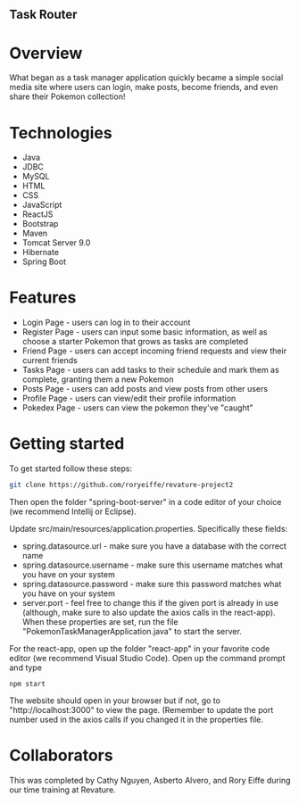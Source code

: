 ## Task Router

# Overview
What began as a task manager application quickly became a simple social media site where users can login, make posts, become friends, and even share their Pokemon collection!

# Technologies
* Java
* JDBC
* MySQL
* HTML
* CSS
* JavaScript
* ReactJS
* Bootstrap
* Maven
* Tomcat Server 9.0
* Hibernate
* Spring Boot

# Features
* Login Page - users can log in to their account
* Register Page - users can input some basic information, as well as choose a starter Pokemon that grows as tasks are completed
* Friend Page - users can accept incoming friend requests and view their current friends
* Tasks Page - users can add tasks to their schedule and mark them as complete, granting them a new Pokemon
* Posts Page - users can add posts and view posts from other users
* Profile Page - users can view/edit their profile information
* Pokedex Page - users can view the pokemon they've "caught"

# Getting started
To get started follow these steps:
```sh
git clone https://github.com/roryeiffe/revature-project2
```

Then open the folder "spring-boot-server" in a code editor of your choice (we recommend Intellij or Eclipse). 

Update src/main/resources/application.properties. 
Specifically these fields:
* spring.datasource.url - make sure you have a database with the correct name
* spring.datasource.username - make sure this username matches what you have on your system
* spring.datasource.password - make sure this password matches what you have on your system
* server.port - feel free to change this if the given port is already in use (although, make sure to also update the axios calls in the react-app). 
When these properties are set, run the file "PokemonTaskManagerApplication.java" to start the server. 

For the react-app, open up the folder "react-app" in your favorite code editor (we recommend Visual Studio Code). Open up the command prompt and type 
```
npm start
```
The website should open in your browser but if not, go to "http://localhost:3000" to view the page. (Remember to update the port number used in the axios calls if you changed it in the properties file. 

# Collaborators
This was completed by Cathy Nguyen, Asberto Alvero, and Rory Eiffe during our time training at Revature.

